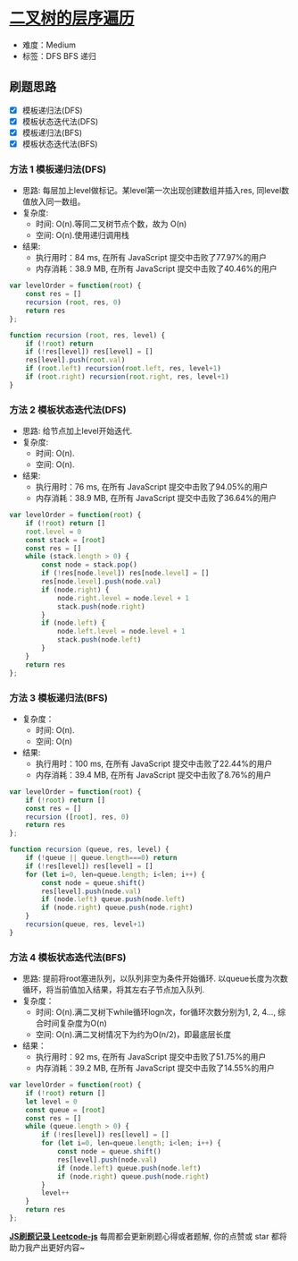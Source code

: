 # [二叉树的层序遍历](https://leetcode-cn.com/problems/binary-tree-level-order-traversal/)

- 难度：Medium
- 标签：DFS BFS 递归

## 刷题思路

- [x] 模板递归法(DFS)
- [x] 模板状态迭代法(DFS)
- [x] 模板递归法(BFS)
- [x] 模板状态迭代法(BFS)

### 方法 1 模板递归法(DFS)

- 思路: 每层加上level做标记。某level第一次出现创建数组并插入res, 同level数值放入同一数组。
- 复杂度:
    - 时间: O(n).等同二叉树节点个数，故为 O(n)
    - 空间: O(n).使用递归调用栈
- 结果:
    - 执行用时：84 ms, 在所有 JavaScript 提交中击败了77.97%的用户
    - 内存消耗：38.9 MB, 在所有 JavaScript 提交中击败了40.46%的用户

``` js
var levelOrder = function(root) {
    const res = []
    recursion (root, res, 0)
    return res
};

function recursion (root, res, level) {
    if (!root) return
    if (!res[level]) res[level] = []
    res[level].push(root.val)
    if (root.left) recursion(root.left, res, level+1)
    if (root.right) recursion(root.right, res, level+1)
}
```

### 方法 2 模板状态迭代法(DFS)

- 思路: 给节点加上level开始迭代.
- 复杂度:
    - 时间: O(n).
    - 空间: O(n).
- 结果:
    - 执行用时：76 ms, 在所有 JavaScript 提交中击败了94.05%的用户
    - 内存消耗：38.9 MB, 在所有 JavaScript 提交中击败了36.64%的用户

``` js
var levelOrder = function(root) {
    if (!root) return []
    root.level = 0
    const stack = [root]
    const res = []
    while (stack.length > 0) {
        const node = stack.pop()
        if (!res[node.level]) res[node.level] = []
        res[node.level].push(node.val)
        if (node.right) {
            node.right.level = node.level + 1
            stack.push(node.right)
        }
        if (node.left) {
            node.left.level = node.level + 1
            stack.push(node.left)
        }
    }
    return res
};
```

### 方法 3 模板递归法(BFS)

- 复杂度：
    - 时间: O(n).
    - 空间: O(n)
- 结果:
    - 执行用时：100 ms, 在所有 JavaScript 提交中击败了22.44%的用户
    - 内存消耗：39.4 MB, 在所有 JavaScript 提交中击败了8.76%的用户

``` js
var levelOrder = function(root) {
    if (!root) return []
    const res = []
    recursion ([root], res, 0)
    return res
};

function recursion (queue, res, level) {
    if (!queue || queue.length===0) return
    if (!res[level]) res[level] = []
    for (let i=0, len=queue.length; i<len; i++) {
        const node = queue.shift()
        res[level].push(node.val)
        if (node.left) queue.push(node.left)
        if (node.right) queue.push(node.right)
    }
    recursion(queue, res, level+1)
}
```

### 方法 4 模板状态迭代法(BFS)

- 思路: 提前将root塞进队列，以队列非空为条件开始循环. 以queue长度为次数循环，将当前值加入结果，将其左右子节点加入队列.
- 复杂度：
    - 时间: O(n).满二叉树下while循环logn次，for循环次数分别为1, 2, 4..., 综合时间复杂度为O(n)
    - 空间: O(n).满二叉树情况下为约为O(n/2)，即最底层长度
- 结果：
    - 执行用时：92 ms, 在所有 JavaScript 提交中击败了51.75%的用户
    - 内存消耗：39.2 MB, 在所有 JavaScript 提交中击败了14.55%的用户

``` js
var levelOrder = function(root) {
    if (!root) return []
    let level = 0
    const queue = [root]
    const res = []
    while (queue.length > 0) {
        if (!res[level]) res[level] = []
        for (let i=0, len=queue.length; i<len; i++) {
            const node = queue.shift()
            res[level].push(node.val)
            if (node.left) queue.push(node.left)
            if (node.right) queue.push(node.right)
        }
        level++
    }
    return res
};
```

**[JS刷题记录 Leetcode-js](https://github.com/Nodreame/leetcode-js)** 每周都会更新刷题心得或者题解, 你的点赞或 star 都将助力我产出更好内容~
